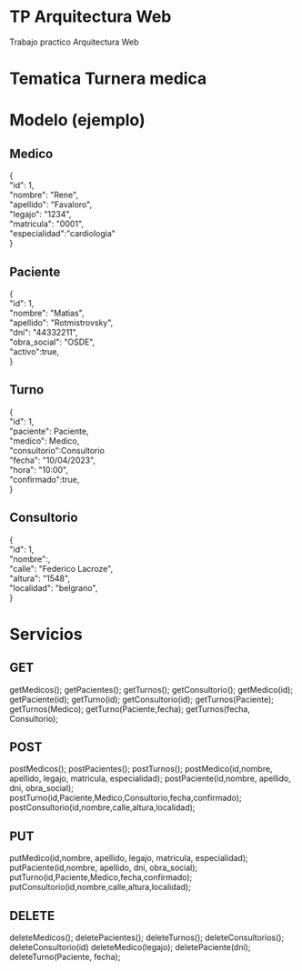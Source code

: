 # TP Arquitectura Web
Trabajo practico Arquitectura Web

# Tematica Turnera medica

# Modelo (ejemplo)
## Medico 
  {\
    "id": 1,\
    "nombre": "Rene",\
    "apellido": "Favaloro",\
    "legajo": "1234",\
    "matricula": "0001",\
    "especialidad":"cardiologia"\
  }
## Paciente 
  {\
    "id": 1,\
    "nombre": "Matias",\
    "apellido": "Rotmistrovsky",\
    "dni": "44332211",\
    "obra_social": "OSDE",\
    "activo":true,\
  }
## Turno 
  {\
    "id": 1,\
    "paciente": Paciente,\
    "medico": Medico,\
    "consultorio":Consultorio\
    "fecha": "10/04/2023",\
    "hora": "10:00",\
    "confirmado":true,\
  }

## Consultorio

  {\
    "id": 1,\
    "nombre":,\
    "calle": "Federico Lacroze",\
    "altura": "1548",\
    "localidad": "belgrano",\
  }

# Servicios

## GET
getMedicos();
getPacientes();
getTurnos();
getConsultorio();
getMedico(id);
getPaciente(id);
getTurno(id);
getConsultorio(id);
getTurnos(Paciente);
getTurnos(Medico);
getTurno(Paciente,fecha);
getTurnos(fecha, Consultorio);

## POST
postMedicos();
postPacientes();
postTurnos();
postMedico(id,nombre, apellido, legajo, matricula, especialidad);
postPaciente(id,nombre, apellido, dni, obra_social);
postTurno(id,Paciente,Medico,Consultorio,fecha,confirmado);
postConsultorio(id,nombre,calle,altura,localidad);

## PUT
putMedico(id,nombre, apellido, legajo, matricula, especialidad);
putPaciente(id,nombre, apellido, dni, obra_social);
putTurno(id,Paciente,Medico,fecha,confirmado);
putConsultorio(id,nombre,calle,altura,localidad);

## DELETE
deleteMedicos();
deletePacientes();
deleteTurnos();
deleteConsultorios();
deleteConsultorio(id)
deleteMedico(legajo);
deletePaciente(dni);
deleteTurno(Paciente, fecha);
